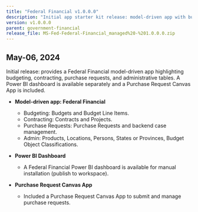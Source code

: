 ```yaml
---
title: "Federal Financial v1.0.0.0"
description: "Initial app starter kit release: model-driven app with budgeting, contracting, purchase requests, and a Purchase Request Canvas app."
version: v1.0.0.0
parent: government-financial
release_file: MS-Fed-Federal-Financial_managed%20-%201.0.0.0.zip
---
```


## May-06, 2024

Initial release: provides a Federal Financial model-driven app highlighting budgeting, contracting, purchase requests, and administrative tables. A Power BI dashboard is available separately and a Purchase Request Canvas App is included.

- **Model-driven app: Federal Financial**
    - Budgeting: Budgets and Budget Line Items.
    - Contracting: Contracts and Projects.
    - Purchase Requests: Purchase Requests and backend case management.
    - Admin: Products, Locations, Persons, States or Provinces, Budget Object Classifications.

- **Power BI Dashboard**
    - A Federal Financial Power BI dashboard is available for manual installation (publish to workspace).

- **Purchase Request Canvas App**
    - Included a Purchase Request Canvas App to submit and manage purchase requests.
